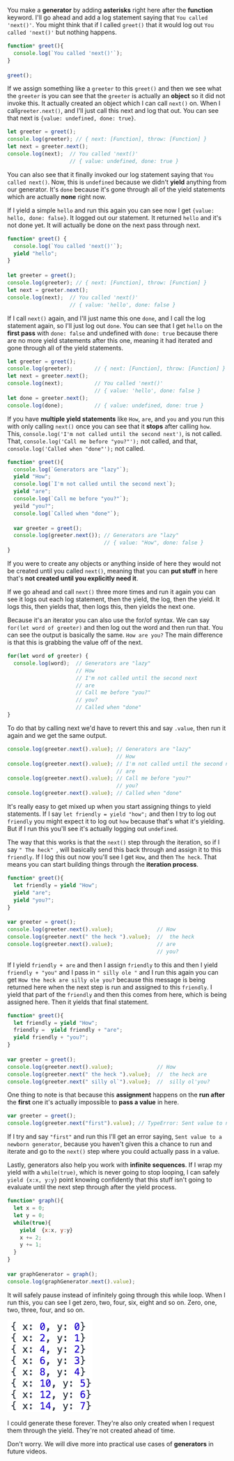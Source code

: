 You make a **generator** by adding **asterisks** right here after the **function** keyword. I'll go ahead and add a log statement saying that `You called 'next()'`. You might think that if I called `greet()` that it would log out `You called 'next()'` but nothing happens.
```javascript
function* greet(){
  console.log(`You called 'next()'`);
}

greet();
```
If we assign something like a `greeter` to this `greet()` and then we see what the `greeter` is you can see that the `greeter` is actually an **object** so it did not invoke this. It actually created an object which I can call `next()` on. When I call`greeter.next()`, and I'll just call this next and log that out. You can see that next is `{value: undefined, done: true}`.
```javascript
let greeter = greet();
console.log(greeter); // { next: [Function], throw: [Function] }
let next = greeter.next();
console.log(next);  // You called 'next()'
                    // { value: undefined, done: true }
```
You can also see that it finally invoked our log statement saying that `You called next()`. Now, this is `undefined` because we didn't **yield** anything from our generator. It's `done` because it's gone through all of the yield statements which are actually **none** right now.

If I yield a simple `hello` and run this again you can see now I get `{value: hello, done: false}`. It logged out our statement. It returned `hello` and it's not done yet. It will actually be done on the next pass through next.
```javascript
function* greet() {
  console.log(`You called 'next()'`);
  yield "hello";
}

let greeter = greet();
console.log(greeter); // { next: [Function], throw: [Function] }
let next = greeter.next();
console.log(next);  // You called 'next()'
                    // { value: 'hello', done: false }
```
If I call `next()` again, and I'll just name this one `done`, and I call the log statement again, so I'll just log out `done`. You can see that I get `hello` on the **first pass** with `done: false` and undefined with `done: true` because there are no more yield statements after this one, meaning it had iterated and gone through all of the yield statements.
```javascript
let greeter = greet();
console.log(greeter);       // { next: [Function], throw: [Function] } 
let next = greeter.next(); 
console.log(next);          // You called 'next()'
                            // { value: 'hello', done: false }
let done = greeter.next();
console.log(done);          // { value: undefined, done: true }
```
If you have **multiple yield statements** like `How`, `are`, and `you` and you run this with only calling `next()` once you can see that it **stops** after calling `how`. This, `console.log('I'm not called until the second next')`, is not called. That, `console.log('Call me before "you?"');` not called, and that, `console.log('Called when "done"');`  not called.
```javascript
function* greet(){
  console.log(`Generators are "lazy"`);
  yield "How";
  console.log(`I'm not called until the second next`);
  yield "are";
  console.log(`Call me before "you?"`);
  yeild "you?";
  console.log(`Called when "done"`);

  var greeter = greet();
  console.log(greeter.next()); // Generators are "lazy"
                               // { value: "How", done: false }
}
```
If you were to create any objects or anything inside of here they would not be created until you called `next()`, meaning that you can **put stuff** in here that's **not created until you explicitly need it**.

If we go ahead and call `next()` three more times and run it again you can see it logs out each log statement, then the yield, the log, then the yield. It logs this, then yields that, then logs this, then yields the next one.

Because it's an iterator you can also use the for/of syntax. We can say `for(let word of greeter)` and then log out the word and then run that. You can see the output is basically the same. `How are you?` The main difference is that this is grabbing the value off of the next.
```javascript
for(let word of greeter) {
  console.log(word);  // Generators are "lazy"
                      // How  
                      // I'm not called until the second next
                      // are
                      // Call me before "you?"
                      // you?
                      // Called when "done"
}
```
To do that by calling next we'd have to revert this and say `.value`, then run it again and we get the same output.
```javascript
console.log(greeter.next().value); // Generators are "lazy"
                                   // How
console.log(greeter.next().value); // I'm not called until the second next
                                   // are
console.log(greeter.next().value); // Call me before "you?"
                                   // you?
console.log(greeter.next().value); // Called when "done"
```
It's really easy to get mixed up when you start assigning things to yield statements. If I say `let friendly = yield "how";` and then I try to log out `friendly` you might expect it to log out `how` because that's what it's yielding. But if I run this you'll see it's actually logging out `undefined`.

The way that this works is that the `next()` step through the iteration, so if I say `" The heck" `, will basically send this back through and assign it to this `friendly`. If I log this out now you'll see I get `How`, and then `The heck`. That means you can start building things through the **iteration process**.
```javascript
function* greet(){
  let friendly = yield "How";
  yield "are";
  yield "you?";
}

var greeter = greet();
console.log(greeter.next().value);              // How
console.log(greeter.next(" the heck ").value);  //  the heck
console.log(greeter.next().value);              // are
                                                // you?
```
If I yield `friendly + are` and then I assign `friendly` to this and then I yield `friendly + "you"` and I pass in `" silly ole "` and I run this again you can get `How the heck are silly ole you?` because this message is being returned here when the next step is run and assigned to this `friendly`. I yield that part of the `friendly` and then this comes from here, which is being assigned here. Then it yields that final statement.
```javascript
function* greet(){
  let friendly = yield "How";
  friendly =  yield friendly + "are";
  yield friendly + "you?";
}

var greeter = greet();
console.log(greeter.next().value);              // How
console.log(greeter.next(" the heck ").value);  //  the heck are
console.log(greeter.next(" silly ol`").value);  //  silly ol'you?
```
One thing to note is that because this **assignment** happens on the **run after** the **first** one it's actually impossible to **pass a value** in here. 
```javascript
var greeter = greet();
console.log(greeter.next("first").value); // TypeError: Sent value to newborn generator
```
If I try and say `"first"` and run this I'll get an error saying, `Sent value to a newborn generator`, because you haven't given this a chance to run and iterate and go to the `next()` step where you could actually pass in a value.

Lastly, generators also help you work with **infinite sequences**. If I wrap my yield with a `while(true)`, which is never going to stop looping, I can safely `yield {x:x, y:y}` point knowing confidently that this stuff isn't going to evaluate until the next step through after the yield process.
```javascript
function* graph(){
  let x = 0;
  let y = 0;
  while(true){
    yield  {x:x, y:y}
    x += 2;
    y += 1; 
  }
}

var graphGenerator = graph();
console.log(graphGenerator.next().value);
```
It will safely pause instead of infinitely going through this while loop. When I run this, you can see I get zero, two, four, six, eight and so on. Zero, one, two, three, four, and so on. 

![Graph Output](../images/ecmascript-6-generators-graph-output.png)

I could generate these forever. They're also only created when I request them through the yield. They're not created ahead of time.

Don't worry. We will dive more into practical use cases of **generators** in future videos.